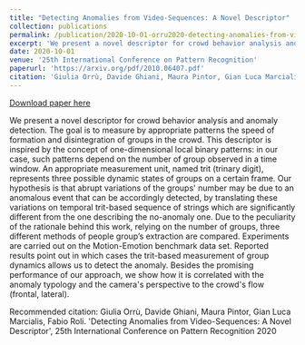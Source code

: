 ```yaml
---
title: "Detecting Anomalies from Video-Sequences: A Novel Descriptor"
collection: publications
permalink: /publication/2020-10-01-orru2020-detecting-anomalies-from-video-sequences
excerpt: 'We present a novel descriptor for crowd behavior analysis and anomaly detection. The goal is to measure by appropriate patterns the speed of formation and disintegration of groups in the crowd. This descriptor is inspired by the concept of one-dimensional local binary patterns: in our case, such patterns depend on the number of group observed in a time window. An appropriate measurement unit, named trit (trinary digit), represents three possible dynamic states of groups on a certain frame. Our hypothesis is that abrupt variations of the groups&apos; number may be due to an anomalous event that can be accordingly detected, by translating these variations on temporal trit-based sequence of strings which are significantly different from the one describing the no-anomaly one. Due to the peculiarity of the rationale behind this work, relying on the number of groups, three different methods of people group’s extraction are compared. Experiments are carried out on the Motion-Emotion benchmark data set. Reported results point out in which cases the trit-based measurement of group dynamics allows us to detect the anomaly. Besides the promising performance of our approach, we show how it is correlated with the anomaly typology and the camera&apos;s perspective to the crowd&apos;s flow (frontal, lateral).'
date: 2020-10-01
venue: '25th International Conference on Pattern Recognition'
paperurl: 'https://arxiv.org/pdf/2010.06407.pdf'
citation: 'Giulia Orrù, Davide Ghiani, Maura Pintor, Gian Luca Marcialis, Fabio Roli. &apos;Detecting Anomalies from Video-Sequences: A Novel Descriptor&apos;, 25th International Conference on Pattern Recognition 2020'
---
```


<a href='https://arxiv.org/pdf/2010.06407.pdf'>Download paper here</a>

We present a novel descriptor for crowd behavior analysis and anomaly detection. The goal is to measure by appropriate patterns the speed of formation and disintegration of groups in the crowd. This descriptor is inspired by the concept of one-dimensional local binary patterns: in our case, such patterns depend on the number of group observed in a time window. An appropriate measurement unit, named trit (trinary digit), represents three possible dynamic states of groups on a certain frame. Our hypothesis is that abrupt variations of the groups&apos; number may be due to an anomalous event that can be accordingly detected, by translating these variations on temporal trit-based sequence of strings which are significantly different from the one describing the no-anomaly one. Due to the peculiarity of the rationale behind this work, relying on the number of groups, three different methods of people group’s extraction are compared. Experiments are carried out on the Motion-Emotion benchmark data set. Reported results point out in which cases the trit-based measurement of group dynamics allows us to detect the anomaly. Besides the promising performance of our approach, we show how it is correlated with the anomaly typology and the camera&apos;s perspective to the crowd&apos;s flow (frontal, lateral).

Recommended citation: Giulia Orrù, Davide Ghiani, Maura Pintor, Gian Luca Marcialis, Fabio Roli. 'Detecting Anomalies from Video-Sequences: A Novel Descriptor', 25th International Conference on Pattern Recognition 2020